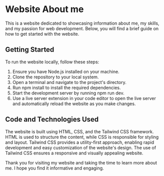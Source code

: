 # Website About me
This is a website dedicated to showcasing information about me, my skills, and my passion for web development. Below, you will find a brief guide on how to get started with the website.

## Getting Started
To run the website locally, follow these steps:
1. Ensure you have Node.js installed on your machine.
2. Clone the repository to your local system.
3. Open a terminal and navigate to the project's directory.
4. Run npm install to install the required dependencies.
5. Start the development server by running npm run dev.
6. Use a live server extension in your code editor to open the live server and automatically reload the website as you make changes.

## Code and Technologies Used
The website is built using HTML, CSS, and the Tailwind CSS framework. HTML is used to structure the content, while CSS is responsible for styling and layout. Tailwind CSS provides a utility-first approach, enabling rapid development and easy customization of the website's design. The use of Tailwind CSS ensures a responsive and visually appealing website.

Thank you for visiting my website and taking the time to learn more about me. I hope you find it informative and engaging.
